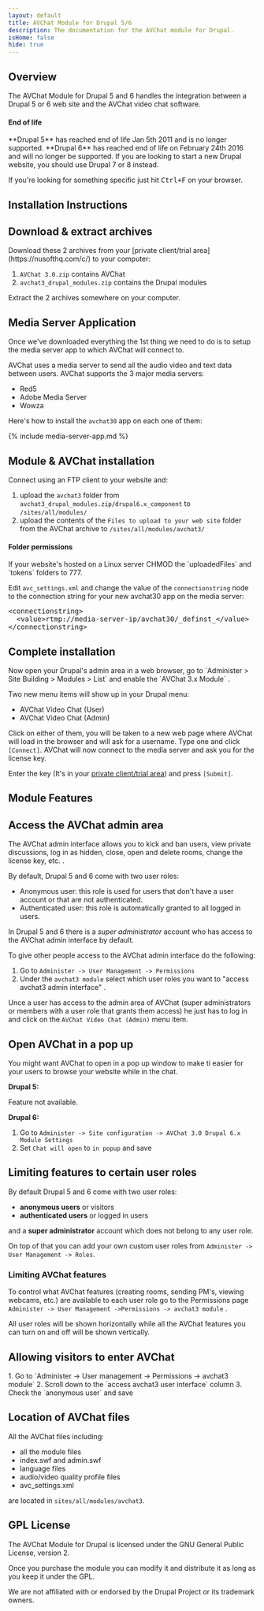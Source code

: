 ```yaml
---
layout: default
title: AVChat Module for Drupal 5/6
description: The documentation for the AVChat module for Drupal.
isHome: false
hide: true
---
```


<section class="bs-docs-section" markdown="1">
  <h1 id="overview" class="page-header">Overview</h1>
  <p class="lead">The AVChat Module for Drupal 5 and 6 handles the integration between a Drupal 5 or 6 web site and the AVChat video chat software.</p>

<div class="bs-callout bs-callout-warning" id="callout-tables-responsive-overflow"> <h4>End of life</h4> <p markdown="1">**Drupal 5** has reached end of life Jan 5th 2011 and is no longer supported. **Drupal 6** has reached end of life on February 24th 2016 and will no longer be supported. If you are looking to start a new Drupal website, you should use Drupal 7 or 8 instead.</p> </div>



  If you're looking for something specific just hit <kbd>Ctrl+F</kbd> on your browser.
</section>

<section class="bs-docs-section" markdown="1">
  <h1 id="installation-instructions" class="page-header">Installation Instructions</h1>
<h2 id="installing-the-module">Download & extract archives</h2>
Download these 2 archives from your [private client/trial area](https://nusofthq.com/c/) to your computer:

1. `AVChat 3.0.zip` contains AVChat
2. `avchat3_drupal_modules.zip` contains the Drupal modules

Extract the 2 archives somewhere on your computer.

<h2 id="installing-the-module">Media Server Application</h2>
Once we've downloaded everything the 1st thing we need to do is to setup the media server app to which AVChat will connect to.

AVChat uses a media server to send all the audio video and text data between users. AVChat supports the 3 major media servers:

* Red5
* Adobe Media Server
* Wowza

Here's how to install the `avchat30` app on each one of them:

{% include media-server-app.md %}

<h2 id="installing-the-module">Module & AVChat installation</h2>
Connect using an FTP client to your website and:

1. upload the `avchat3` folder from `avchat3_drupal_modules.zip/drupal6.x_component` to `/sites/all/modules/`
2. upload the contents of the `Files to upload to your web site` folder from  the AVChat archive to `/sites/all/modules/avchat3/`

<div class="bs-callout bs-callout-info" id="callout-tables-responsive-overflow"> <h4>Folder permissions</h4> <p markdown="1">If your website's hosted on a Linux server CHMOD the `uploadedFiles` and `tokens` folders to 777.</p> </div>

Edit `avc_settings.xml` and change the value of the `connectionstring` node to the connection string for your new avchat30 app on the media server:

<pre>
&lt;connectionstring&gt;
  &lt;value&gt;rtmp://media-server-ip/avchat30/_definst_&lt;/value&gt;
&lt;/connectionstring&gt;
</pre>
<h2 id="installing-the-module">Complete installation</h2>
Now open your Drupal's admin area in a web browser, go to `Administer > Site Building > Modules > List` and enable the `AVChat 3.x Module` .

Two new menu items will show up in your Drupal menu:

* AVChat Video Chat (User)
* AVChat Video Chat (Admin)

Click on either of them, you will be taken to a new web page where AVChat will load in the browser and will ask for a username. Type one and click `[Connect]`. AVChat will now connect to the media server and ask you for the license key.

Enter the key (It's in your [private client/trial area](https://nusofthq.com/c/)) and press `[Submit]`.
</section>


<section class="bs-docs-section" markdown="1">
<h1 id="installation-instructions" class="page-header">Module Features</h1>
<h2 id="accessing-the-avchat-admin-area">Access the AVChat admin area</h2>
The AVChat admin interface allows you to kick and ban users, view private discussions, log in as hidden, close, open and delete rooms, change the license key, etc. .

By default, Drupal 5 and 6 come with two user roles:

 * Anonymous user: this role is used for users that don't have a user account or that are not authenticated.
 * Authenticated user: this role is automatically granted to all logged in users.

In Drupal 5 and 6 there is a <em>super administrator</em> account who has access to the AVChat admin interface by default.

To give other people access to the AVChat admin interface do the following:

1. Go to `Administer -> User Management -> Permissions`
2. Under the `avchat3 module` select which user roles you want to "access avchat3 admin interface" .

Unce a user has access to the admin area of AVChat (super administrators or members with a user role that grants them access) he just has to log in and click on the `AVChat Video Chat (Admin)` menu item.

<h2 id="open-avchat-in-a-popup-window">Open AVChat in a pop up</h2>

You might want AVChat to open in a pop up window to make ti easier for your users to browse your website while in the chat.

**Drupal 5:**

Feature not available.

**Drupal 6:**

1. Go to `Administer -> Site configuration -> AVChat 3.0 Drupal 6.x Module Settings`
2. Set `Chat will open` to `in popup` and save

<h2 id="permissions">Limiting features to certain user roles</h2>
By default Drupal 5 and 6 come with two user roles:

* **anonymous users** or visitors
* **authenticated users** or logged in users

and a **super administrator** account which does not belong to any user role.

On top of that you can add your own custom user roles from `Administer -> User Management -> Roles`.
<h3>Limiting AVChat features</h3>

To control what AVChat features (creating rooms, sending PM's, viewing webcams, etc.) are available to each user role go to the Permissions page `Administer -> User Management ->Permissions -> avchat3 module` .

All user roles will be shown horizontally while all the AVChat features you can turn on and off will be shown vertically.

<h2 id="location-of-avchat-files">Allowing visitors to enter AVChat</h2>
1. Go to `Administer -> User management -> Permissions -> avchat3 module`
2. Scroll down to the `access avchat3 user interface` column
3. Check the `anonymous user` and save

<h2 id="location-of-avchat-files">Location of AVChat files</h2>
All the AVChat  files including:

* all the module files
* index.swf and admin.swf
* language files
* audio/video quality profile files
* avc_settings.xml


are located in `sites/all/modules/avchat3`.

<h2 id="location-of-avchat-files">GPL License</h2>
The AVChat Module for Drupal is licensed under the GNU General Public License, version 2.

Once you purchase the module you can modify it and distribute it as long as you keep it under the GPL.

We are not affiliated with or endorsed by the Drupal Project or its trademark owners.
</section>
